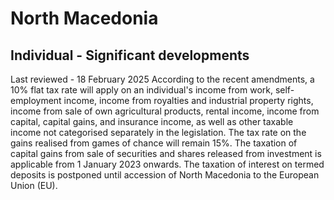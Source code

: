 # North Macedonia
## Individual - Significant developments
Last reviewed - 18 February 2025
According to the recent amendments, a 10% flat tax rate will apply on an individual's income from work, self-employment income, income from royalties and industrial property rights, income from sale of own agricultural products, rental income, income from capital, capital gains, and insurance income, as well as other taxable income not categorised separately in the legislation. The tax rate on the gains realised from games of chance will remain 15%.
The taxation of capital gains from sale of securities and shares released from investment is applicable from 1 January 2023 onwards. The taxation of interest on termed deposits is postponed until accession of North Macedonia to the European Union (EU).
